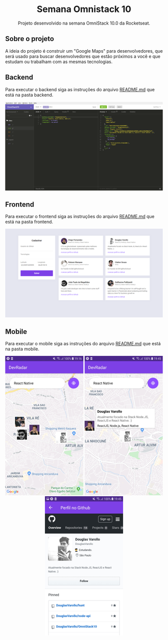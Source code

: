 <h1 align="center">Semana Omnistack 10</h1>
<p align="center">Projeto desenvolvido na semana OmniStack 10.0 da Rocketseat.</p>

## Sobre o projeto

A ideia do projeto é construir um "Google Maps" para desenvolvedores, que será usado para buscar desenvolvedores que estão próximos a você e que estudam ou trabalham com as mesmas tecnologias.

## Backend

Para executar o backend siga as instruções do arquivo [README.md](https://github.com/DouglasVarollo/OmniStack10/blob/master/backend/README.md) que está na pasta backend.

<p align="center">
  <img src="./.github/backend.png" />
</p>

## Frontend

Para executar o frontend siga as instruções do arquivo [README.md](https://github.com/DouglasVarollo/OmniStack10/blob/master/frontend/README.md) que está na pasta frontend.

<p align="center">
  <img src="./.github/frontend.png" />
</p>

## Mobile

Para executar o mobile siga as instruções do arquivo [README.md](https://github.com/DouglasVarollo/OmniStack10/blob/master/mobile/README.md) que está na pasta mobile.

<p align="center">
  <img src="./.github/expo01.jpg" width="250" />
  <img src="./.github/expo02.jpg" width="250" />
  <img src="./.github/expo03.jpg" width="250" />
</p>
